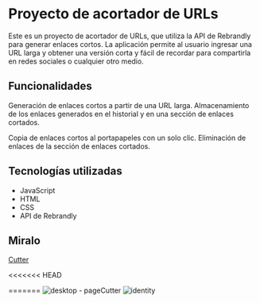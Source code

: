 # Proyecto de acortador de URLs

Este es un proyecto de acortador de URLs, que utiliza la API de Rebrandly para generar enlaces cortos. La aplicación permite al usuario ingresar una URL larga y obtener una versión corta y fácil de recordar para compartirla en redes sociales o cualquier otro medio.

## Funcionalidades

Generación de enlaces cortos a partir de una URL larga.
Almacenamiento de los enlaces generados en el historial y en una sección de enlaces cortados.

Copia de enlaces cortos al portapapeles con un solo clic.
Eliminación de enlaces de la sección de enlaces cortados.

## Tecnologías utilizadas

- JavaScript
- HTML
- CSS
- API de Rebrandly

## Miralo

[Cutter](https://pablo1591moreno.github.io/urlCutter/)

<<<<<<< HEAD

=======
![desktop - pageCutter](https://user-images.githubusercontent.com/95658189/232928746-30035beb-9a77-432f-ae30-b25663bb5f72.png)
![identity](https://user-images.githubusercontent.com/95658189/232928753-7e67abcf-8558-4932-8e9f-4c5529da8e8d.png)
